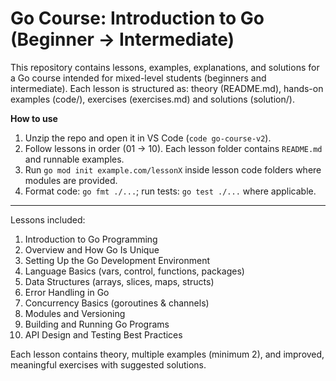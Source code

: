 # Go Course: Introduction to Go (Beginner → Intermediate)

This repository contains lessons, examples, explanations, and solutions for a Go course
intended for mixed-level students (beginners and intermediate). Each lesson is structured
as: theory (README.md), hands-on examples (code/), exercises (exercises.md) and solutions (solution/).

**How to use**
1. Unzip the repo and open it in VS Code (`code go-course-v2`).
2. Follow lessons in order (01 → 10). Each lesson folder contains `README.md` and runnable examples.
3. Run `go mod init example.com/lessonX` inside lesson code folders where modules are provided.
4. Format code: `go fmt ./...`; run tests: `go test ./...` where applicable.

---
Lessons included:
01. Introduction to Go Programming
02. Overview and How Go Is Unique
03. Setting Up the Go Development Environment
04. Language Basics (vars, control, functions, packages)
05. Data Structures (arrays, slices, maps, structs)
06. Error Handling in Go
07. Concurrency Basics (goroutines & channels)
08. Modules and Versioning
09. Building and Running Go Programs
10. API Design and Testing Best Practices

Each lesson contains theory, multiple examples (minimum 2), and improved, meaningful exercises with suggested solutions.
